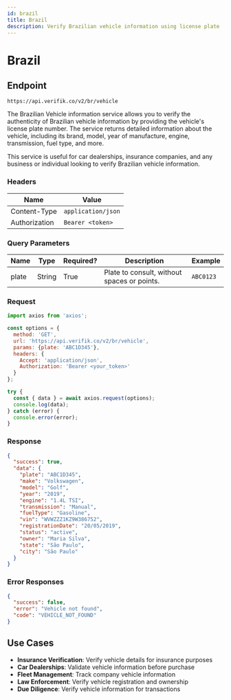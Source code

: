 ```yaml
---
id: brazil
title: Brazil
description: Verify Brazilian vehicle information using license plate
---
```


# Brazil

## Endpoint

```
https://api.verifik.co/v2/br/vehicle
```

The Brazilian Vehicle information service allows you to verify the authenticity of Brazilian vehicle information by providing the vehicle's license plate number. The service returns detailed information about the vehicle, including its brand, model, year of manufacture, engine, transmission, fuel type, and more.

This service is useful for car dealerships, insurance companies, and any business or individual looking to verify Brazilian vehicle information.

### Headers

| Name          | Value              |
| ------------- | ------------------ |
| Content-Type  | `application/json` |
| Authorization | `Bearer <token>`   |

### Query Parameters

| Name   | Type   | Required? | Description                                    | Example      |
| ------ | ------ | --------- | ---------------------------------------------- | ------------ |
| plate  | String | True      | Plate to consult, without spaces or points.  | `ABC0123`    |

### Request

```javascript
import axios from 'axios';

const options = {
  method: 'GET',
  url: 'https://api.verifik.co/v2/br/vehicle',
  params: {plate: 'ABC1D345'},
  headers: {
    Accept: 'application/json',
    Authorization: 'Bearer <your_token>'
  }
};

try {
  const { data } = await axios.request(options);
  console.log(data);
} catch (error) {
  console.error(error);
}
```

### Response

```json
{
  "success": true,
  "data": {
    "plate": "ABC1D345",
    "make": "Volkswagen",
    "model": "Golf",
    "year": "2019",
    "engine": "1.4L TSI",
    "transmission": "Manual",
    "fuelType": "Gasoline",
    "vin": "WVWZZZ1KZ9W386752",
    "registrationDate": "20/05/2019",
    "status": "active",
    "owner": "Maria Silva",
    "state": "São Paulo",
    "city": "São Paulo"
  }
}
```

### Error Responses

```json
{
  "success": false,
  "error": "Vehicle not found",
  "code": "VEHICLE_NOT_FOUND"
}
```

## Use Cases

- **Insurance Verification**: Verify vehicle details for insurance purposes
- **Car Dealerships**: Validate vehicle information before purchase
- **Fleet Management**: Track company vehicle information
- **Law Enforcement**: Verify vehicle registration and ownership
- **Due Diligence**: Verify vehicle information for transactions

